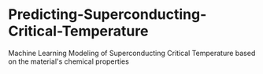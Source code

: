 # Predicting-Superconducting-Critical-Temperature
Machine Learning Modeling of Superconducting Critical Temperature based on the material's chemical properties
